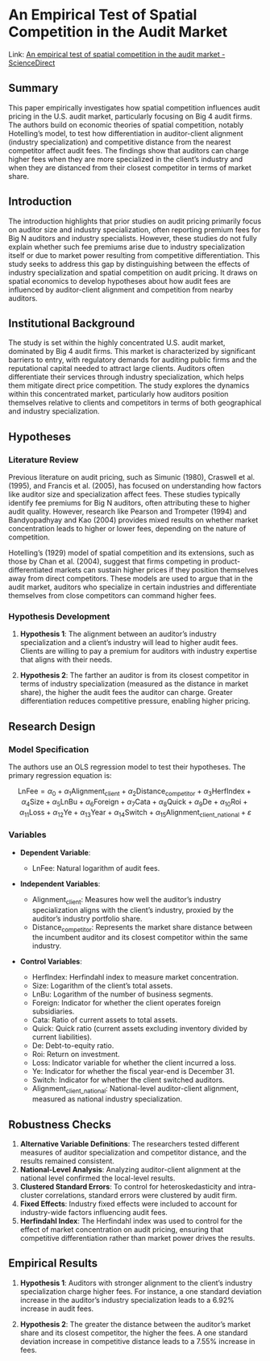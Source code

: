 # An Empirical Test of Spatial Competition in the Audit Market

Link: [An empirical test of spatial competition in the audit market - ScienceDirect](https://www.sciencedirect.com/science/article/pii/S016541011100070X)

## Summary

This paper empirically investigates how spatial competition influences audit pricing in the U.S. audit market, particularly focusing on Big 4 audit firms. The authors build on economic theories of spatial competition, notably Hotelling’s model, to test how differentiation in auditor-client alignment (industry specialization) and competitive distance from the nearest competitor affect audit fees. The findings show that auditors can charge higher fees when they are more specialized in the client’s industry and when they are distanced from their closest competitor in terms of market share.

## Introduction

The introduction highlights that prior studies on audit pricing primarily focus on auditor size and industry specialization, often reporting premium fees for Big N auditors and industry specialists. However, these studies do not fully explain whether such fee premiums arise due to industry specialization itself or due to market power resulting from competitive differentiation. This study seeks to address this gap by distinguishing between the effects of industry specialization and spatial competition on audit pricing. It draws on spatial economics to develop hypotheses about how audit fees are influenced by auditor-client alignment and competition from nearby auditors.

## Institutional Background
The study is set within the highly concentrated U.S. audit market, dominated by Big 4 audit firms. This market is characterized by significant barriers to entry, with regulatory demands for auditing public firms and the reputational capital needed to attract large clients. Auditors often differentiate their services through industry specialization, which helps them mitigate direct price competition. The study explores the dynamics within this concentrated market, particularly how auditors position themselves relative to clients and competitors in terms of both geographical and industry specialization.

## Hypotheses

### Literature Review
Previous literature on audit pricing, such as Simunic (1980), Craswell et al. (1995), and Francis et al. (2005), has focused on understanding how factors like auditor size and specialization affect fees. These studies typically identify fee premiums for Big N auditors, often attributing these to higher audit quality. However, research like Pearson and Trompeter (1994) and Bandyopadhyay and Kao (2004) provides mixed results on whether market concentration leads to higher or lower fees, depending on the nature of competition.

Hotelling’s (1929) model of spatial competition and its extensions, such as those by Chan et al. (2004), suggest that firms competing in product-differentiated markets can sustain higher prices if they position themselves away from direct competitors. These models are used to argue that in the audit market, auditors who specialize in certain industries and differentiate themselves from close competitors can command higher fees.

### Hypothesis Development
1. **Hypothesis 1**: The alignment between an auditor’s industry specialization and a client’s industry will lead to higher audit fees. Clients are willing to pay a premium for auditors with industry expertise that aligns with their needs.
   
2. **Hypothesis 2**: The farther an auditor is from its closest competitor in terms of industry specialization (measured as the distance in market share), the higher the audit fees the auditor can charge. Greater differentiation reduces competitive pressure, enabling higher pricing.

## Research Design

### Model Specification
The authors use an OLS regression model to test their hypotheses. The primary regression equation is:

$$
\text{LnFee} = \alpha_0 + \alpha_1 \text{Alignment}_{\text{client}} + \alpha_2 \text{Distance}_{\text{competitor}} + \alpha_3 \text{HerfIndex} + \alpha_4 \text{Size} + \alpha_5 \text{LnBu} + \alpha_6 \text{Foreign} + \alpha_7 \text{Cata} + \alpha_8 \text{Quick} + \alpha_9 \text{De} + \alpha_{10} \text{Roi} + \alpha_{11} \text{Loss} + \alpha_{12} \text{Ye} + \alpha_{13} \text{Year} + \alpha_{14} \text{Switch} + \alpha_{15} \text{Alignment}_{\text{client\_national}} + \varepsilon
$$

### Variables

- **Dependent Variable**:
  - $\text{LnFee}$: Natural logarithm of audit fees.
  
- **Independent Variables**:
  - $\text{Alignment}_{\text{client}}$: Measures how well the auditor’s industry specialization aligns with the client’s industry, proxied by the auditor’s industry portfolio share.
  - $\text{Distance}_{\text{competitor}}$: Represents the market share distance between the incumbent auditor and its closest competitor within the same industry.
  
- **Control Variables**:
  - $\text{HerfIndex}$: Herfindahl index to measure market concentration.
  - $\text{Size}$: Logarithm of the client’s total assets.
  - $\text{LnBu}$: Logarithm of the number of business segments.
  - $\text{Foreign}$: Indicator for whether the client operates foreign subsidiaries.
  - $\text{Cata}$: Ratio of current assets to total assets.
  - $\text{Quick}$: Quick ratio (current assets excluding inventory divided by current liabilities).
  - $\text{De}$: Debt-to-equity ratio.
  - $\text{Roi}$: Return on investment.
  - $\text{Loss}$: Indicator variable for whether the client incurred a loss.
  - $\text{Ye}$: Indicator for whether the fiscal year-end is December 31.
  - $\text{Switch}$: Indicator for whether the client switched auditors.
  - $\text{Alignment}_{\text{client\_national}}$: National-level auditor-client alignment, measured as national industry specialization.

## Robustness Checks

1. **Alternative Variable Definitions**: The researchers tested different measures of auditor specialization and competitor distance, and the results remained consistent.
2. **National-Level Analysis**: Analyzing auditor-client alignment at the national level confirmed the local-level results.
3. **Clustered Standard Errors**: To control for heteroskedasticity and intra-cluster correlations, standard errors were clustered by audit firm.
4. **Fixed Effects**: Industry fixed effects were included to account for industry-wide factors influencing audit fees.
5. **Herfindahl Index**: The Herfindahl index was used to control for the effect of market concentration on audit pricing, ensuring that competitive differentiation rather than market power drives the results.

## Empirical Results

1. **Hypothesis 1**: Auditors with stronger alignment to the client’s industry specialization charge higher fees. For instance, a one standard deviation increase in the auditor’s industry specialization leads to a 6.92% increase in audit fees.
   
2. **Hypothesis 2**: The greater the distance between the auditor’s market share and its closest competitor, the higher the fees. A one standard deviation increase in competitive distance leads to a 7.55% increase in fees.
